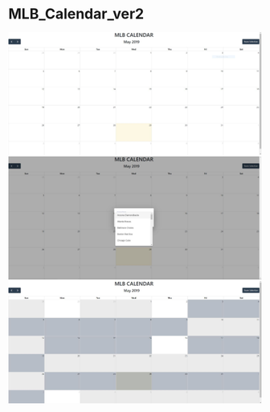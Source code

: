 # MLB_Calendar_ver2


<img  src="Images/Capture.JPG" width="600">
<img  src="Images/Capture2.JPG" width="600">
<img  src="Images/Capture3.JPG" width="600">

